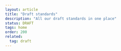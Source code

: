 ```yaml
---
layout: article
title: "Draft standards"
description: "All our draft standards in one place"
status: DRAFT
tags: home
order: 200
related:
  tag: draft
---
```

